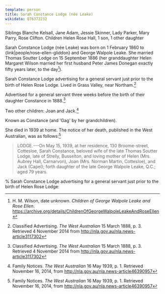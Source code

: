 ```yaml
---
template: person
title: Sarah Constance Lodge (née Leake)
wikidata: Q76372232
---
```


Siblings 	Blanche Kelsall, Jane Adam, Jessie Skinner, Lady Parker, Mary Parry, Rose Clifton.
Children 	Helen Rose Hall, 1 son, 1 other daughter

Sarah Constance Lodge (née Leake) was born on 1 February 1860 to {link|people/rose-ellen-gliddon} and George Walpole Leake.
She married Thomas Soutter Lodge on 15 September 1886
(her granddaughter Helen Margaret Wilson married her first husband Peter James Donegan exactly fifty years later, to the day[^HMWnote]).

Sarah Constance Lodge advertising for a general servant just prior to the birth of Helen Rose Lodge.
Lived in Grass Valley, near Northam.[^ServantAd]

Advertised for a general servant three weeks before the birth of their daughter Constance in 1888.[^ServantAd]

Two other children: Joan and Jack.[^SCLdeathNotice]

Known as Constance (and 'Gag' by her grandchildren).

She died in 1939 at home.
The notice of her death, published in the West Australian, was as follows:[^SCLdeathNotice]

> LODGE.---On May 15, 1939, at her residence, 130 Broome-street, Cottesloe, Sarah Constance,
> beloved wife of the late Thomas Soutter Lodge, late of Strelly, Busselton, and loving mother of
> Helen (Mrs. Aubrey Hall, Carnarvon), Joan (Mrs. Norman Martin, Cottesloe), and Jack (Capel);
> forth daughter of the late George Walpole Leake, Q.C.; aged 79 years.

[^HMWnote]:
	H. M. Wilson, date unknown. *Children of George Walpole Leake and Rose Ellen*.
	https://archive.org/details/ChildrenOfGeorgeWalpoleLeakeAndRoseEllen

% Sarah Constance Lodge advertising for a general servant just prior to the birth of Helen Rose Lodge:

[^ServantAd]:
	Classified Advertising. *The West Australian* 15 March 1888, p. 3.
	Retrieved 4 November 2014 from http://nla.gov.au/nla.news-article3117302

[^SCLdeathNotice]:
	Family Notices. *The West Australian* 16 May 1939, p. 1. Retrieved November 16, 2014, from http://nla.gov.au/nla.news-article46390957
